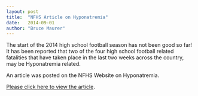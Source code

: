 ```yaml
---
layout: post
title:  "NFHS Article on Hyponatremia"
date:   2014-09-01
author: "Bruce Maurer"
---
```


The start of the 2014 high school football season has not been good so far! It
has been reported that two of the four high school football related fatalities
that have taken place in the last two weeks across the country, may be
Hyponatremia related.

An article was posted on the NFHS Website on Hyponatremia.

[Please click here to view the article](http://www.nfhs.org/articles/how-to-avoid-hyponatremia).
